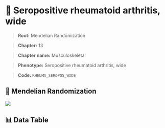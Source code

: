# 🧪 Seropositive rheumatoid arthritis, wide

> **Root:** Mendelian Randomization

> **Chapter:** 13  

> **Chapter name:** Musculoskeletal

> **Phenotype:** Seropositive rheumatoid arthritis, wide  

> **Code:** `RHEUMA_SEROPOS_WIDE`

## 🧬 Mendelian Randomization  

<img src="/MR/Figures/Forward/RHEUMA_SEROPOS_WIDE.png"/>

## 📊 Data Table

<CsvTableMRF src="/public/MR/Data/Forward/RHEUMA_SEROPOS_WIDE.csv"/>
